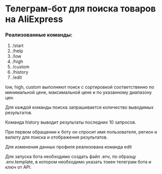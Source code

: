 # Телеграм-бот для поиска товаров на AliExpress

### Реализованные команды:
1) /start
2) /help
3) /low
4) /high
5) /custom
6) /history
7) /edit

low, high, custom выполняют поиск с сортировкой соответственно по минимальной цене, 
максимальной цене и по указанному диапазону цен.

Для каждой команды поиска запрашивается количество выводимых результатов.

Команда history выводит результаты последних 10 запросов.

При первом обращении к боту он спросит имя пользователя, регион и валюту для поиска и отображения результатов.

Для изменения данных профиля реализована команда edit

Для запуска бота необходимо создать файл .env, по образцу .env.template, в котором необходимо указать 
токен телеграм бота и ключ от API.

